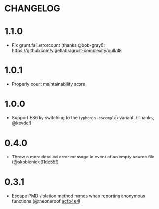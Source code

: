# CHANGELOG

# 1.1.0

- Fix grunt.fail.errorcount (thanks @bob-gray!): https://github.com/vigetlabs/grunt-complexity/pull/48

# 1.0.1

- Properly count maintainability score

# 1.0.0

- Support ES6 by switching to the `typhonjs-escomplex` variant. (Thanks, @kevde!)

# 0.4.0

- Throw a more detailed error message in event of an empty source file
(@skoblenick [91dc55f](https://github.com/vigetlabs/grunt-complexity/pull/37/commits/91dc55fa05eea28e78acac2882867c79cc21abc5))

# 0.3.1

- Escape PMD violation method names when reporting anonymous functions
  (@theoneroof [acfb4e4](https://github.com/theoneroof/grunt-complexity/commit/acfb4e49c363811eb1ee8bae76ebb74442161c76))
